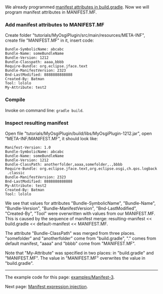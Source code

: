 We already programmed [manifest attributes in build.gradle](Manifest-attributes-in-build.gradle). Now we will program manifest attributes in MANIFEST.MF.

### Add manifest attributes to MANIFEST.MF

Create folder "tutorials/MyOsgiPlugin/src/main/resources/META-INF", create file "MANIFEST.MF" in it, insert code:

```
Bundle-SymbolicName: abcabc
Bundle-Name: someBundleName
Bundle-Version: 1212
Bundle-Classpath: aaaa,bbbb
Require-Bundle: org.eclipse.jface.text
Bundle-ManifestVersion: 2323
Bnd-LastModified: 8888888888888
Created-By: Batman
Tool: lololo
My-Attribute: test2
```

### Compile

Invoke on command line: `gradle build`.

### Inspect resulting manifest

Open file "tutorials/MyOsgiPlugin/build/libs/MyOsgiPlugin-1212.jar", open "META-INF/MANIFEST.MF", it should look like:

```
Manifest-Version: 1.0
Bundle-SymbolicName: abcabc
Bundle-Name: someBundleName
Bundle-Version: 1212
Bundle-ClassPath: anotherfolder,aaaa,somefolder,.,bbbb
Require-Bundle: org.eclipse.jface.text,org.eclipse.osgi,ch.qos.logback
 .classic
Bundle-ManifestVersion: 2323
Bnd-LastModified: 8888888888888
My-Attribute: test2
Created-By: Batman
Tool: lololo
```

We see that values for attributes "Bundle-SymbolicName", "Bundle-Name", "Bundle-Version", "Bundle-ManifestVersion", "Bnd-LastModified", "Created-By", "Tool" were overwritten with values from our MANIFEST.MF. This is caused by the sequence of manifest merge: resulting-manifest << build.gradle << default-manifest << MANIFEST.MF.

The attribute "Bundle-ClassPath" was merged from three places. "somefolder" and "anotherfolder" come from "build.gradle", "." comes from default manifest, "aaaa" and "bbbb" come from "MANIFEST.MF".

Note that "My-Attribute" was specified in two places: in "build.gradle" and "MANIFEST.MF". The value in "MANIFEST.MF" overwrites the value in "build.gradle".

---

The example code for this page: [examples/Manifest-3](../tree/master/examples/Manifest-3).

Next page: [Manifest expression injection](Manifest-expression-injection).